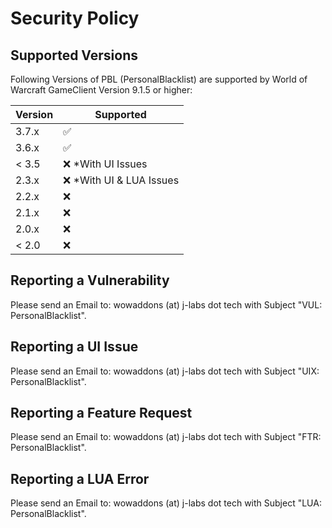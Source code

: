 # Security Policy

## Supported Versions

Following Versions of PBL (PersonalBlacklist) are supported by World of Warcraft GameClient Version 9.1.5 or higher:

| Version | Supported                  |
| ------- | ---------------------------|
| 3.7.x   | :white_check_mark:         |
| 3.6.x   | :white_check_mark:         |
| < 3.5   | :x: *With UI Issues        |
|  2.3.x  | :x: *With UI & LUA Issues  |
|  2.2.x  | :x:                        |
|  2.1.x  | :x:                        |
|  2.0.x  | :x:                        |
| < 2.0   | :x:                        |

## Reporting a Vulnerability

Please send an Email to:
wowaddons (at) j-labs dot tech with Subject "VUL: PersonalBlacklist".

## Reporting a UI Issue

Please send an Email to:
wowaddons (at) j-labs dot tech with Subject "UIX: PersonalBlacklist".

## Reporting a Feature Request

Please send an Email to:
wowaddons (at) j-labs dot tech with Subject "FTR: PersonalBlacklist".

## Reporting a LUA Error

Please send an Email to:
wowaddons (at) j-labs dot tech with Subject "LUA: PersonalBlacklist".
